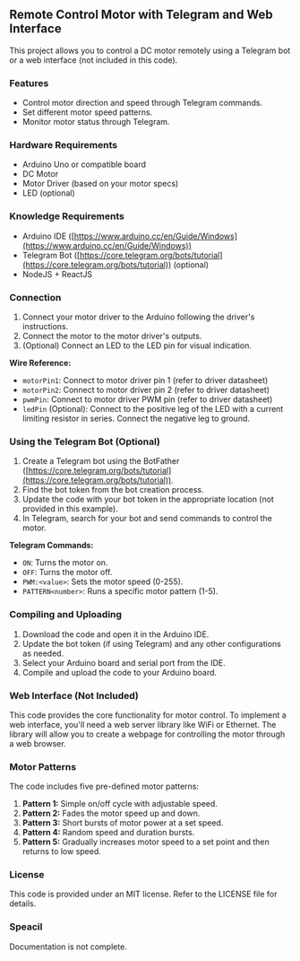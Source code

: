 ##  Remote Control Motor with Telegram and Web Interface

This project allows you to control a DC motor remotely using a Telegram bot or a web interface (not included in this code). 

###  Features

* Control motor direction and speed through Telegram commands.
* Set different motor speed patterns.
* Monitor motor status through Telegram.

###  Hardware Requirements

* Arduino Uno or compatible board
* DC Motor
* Motor Driver (based on your motor specs)
* LED (optional)

###  Knowledge Requirements

* Arduino IDE ([https://www.arduino.cc/en/Guide/Windows](https://www.arduino.cc/en/Guide/Windows))
* Telegram Bot ([https://core.telegram.org/bots/tutorial](https://core.telegram.org/bots/tutorial)) (optional)
* NodeJS + ReactJS

###  Connection

1. Connect your motor driver to the Arduino following the driver's instructions.
2. Connect the motor to the motor driver's outputs.
3. (Optional) Connect an LED to the LED pin for visual indication.

**Wire Reference:**

* `motorPin1`:  Connect to motor driver pin 1 (refer to driver datasheet)
* `motorPin2`:  Connect to motor driver pin 2 (refer to driver datasheet)
* `pwmPin`:  Connect to motor driver PWM pin (refer to driver datasheet)
* `ledPin` (Optional): Connect to the positive leg of the LED with a current limiting resistor in series. Connect the negative leg to ground.


###  Using the Telegram Bot (Optional)

1. Create a Telegram bot using the BotFather ([https://core.telegram.org/bots/tutorial](https://core.telegram.org/bots/tutorial)).
2. Find the bot token from the bot creation process.
3. Update the code with your bot token in the appropriate location (not provided in this example).
4. In Telegram, search for your bot and send commands to control the motor.

**Telegram Commands:**

* `ON`: Turns the motor on.
* `OFF`: Turns the motor off.
* `PWM:<value>`: Sets the motor speed (0-255).
* `PATTERN<number>`: Runs a specific motor pattern (1-5).

###  Compiling and Uploading

1. Download the code and open it in the Arduino IDE.
2. Update the bot token (if using Telegram) and any other configurations as needed.
3. Select your Arduino board and serial port from the IDE.
4. Compile and upload the code to your Arduino board.

###  Web Interface (Not Included)

This code provides the core functionality for motor control. To implement a web interface, you'll need a web server library like WiFi or Ethernet. The library will allow you to create a webpage for controlling the motor through a web browser.

###  Motor Patterns

The code includes five pre-defined motor patterns:

1. **Pattern 1:** Simple on/off cycle with adjustable speed.
2. **Pattern 2:** Fades the motor speed up and down.
3. **Pattern 3:** Short bursts of motor power at a set speed.
4. **Pattern 4:** Random speed and duration bursts.
5. **Pattern 5:** Gradually increases motor speed to a set point and then returns to low speed.

###  License

This code is provided under an MIT license. Refer to the LICENSE file for details.

### Speacil
Documentation is not complete.
